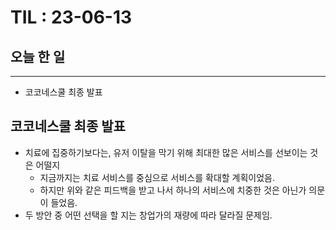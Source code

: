 # TIL : 23-06-13
## 오늘 한 일
---
- 코코네스쿨 최종 발표

## 코코네스쿨 최종 발표
- 치료에 집중하기보다는, 유저 이탈을 막기 위해 최대한 많은 서비스를 선보이는 것은 어떨지
    - 지금까지는 치료 서비스를 중심으로 서비스를 확대할 계획이었음.
    - 하지만 위와 같은 피드백을 받고 나서 하나의 서비스에 치중한 것은 아닌가 의문이 들었음.
- 두 방안 중 어떤 선택을 할 지는 창업가의 재량에 따라 달라질 문제임.